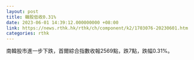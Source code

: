 ```yaml
---
layout: post
title: 韓股低收0.31%
date: 2023-06-01 14:39:12.000000000 +08:00
link: https://news.rthk.hk/rthk/ch/component/k2/1703076-20230601.htm
categories: rthk
---
```


南韓股市進一步下跌，首爾綜合指數收報2569點，跌7點，跌幅0.31%。
